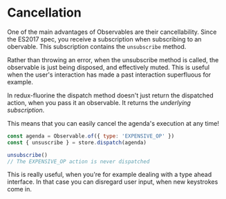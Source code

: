 # Cancellation

One of the main advantages of Observables are their cancellability. Since the ES2017
spec, you receive a subscription when subscribing to an obervable. This subscription
contains the `unsubscribe` method.

Rather than throwing an error, when the unsubscribe method is called, the observable
is just being disposed, and effectively muted. This is useful when the user's interaction
has made a past interaction superfluous for example.

In redux-fluorine the dispatch method doesn't just return the dispatched action, when you
pass it an observable. It returns the *underlying subscription*.

This means that you can easily cancel the agenda's execution at any time!

```js
const agenda = Observable.of({ type: 'EXPENSIVE_OP' })
const { unsuscribe } = store.dispatch(agenda)

unsubscribe()
// The EXPENSIVE_OP action is never dispatched
```

This is really useful, when you're for example dealing with a type ahead interface. In
that case you can disregard user input, when new keystrokes come in.

